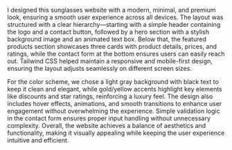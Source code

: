 I designed this sunglasses website with a modern, minimal, and premium look, ensuring a smooth user experience across all devices. The layout was structured with a clear hierarchy—starting with a simple header containing the logo and a contact button, followed by a hero section with a stylish background image and an animated text box. Below that, the featured products section showcases three cards with product details, prices, and ratings, while the contact form at the bottom ensures users can easily reach out. Tailwind CSS helped maintain a responsive and mobile-first design, ensuring the layout adjusts seamlessly on different screen sizes.

For the color scheme, we chose a light gray background with black text to keep it clean and elegant, while gold/yellow accents highlight key elements like discounts and star ratings, reinforcing a luxury feel. The design also includes hover effects, animations, and smooth transitions to enhance user engagement without overwhelming the experience. Simple validation logic in the contact form ensures proper input handling without unnecessary complexity. Overall, the website achieves a balance of aesthetics and functionality, making it visually appealing while keeping the user experience intuitive and efficient.








